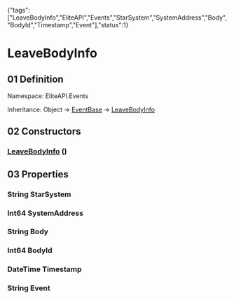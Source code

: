 {"tags":["LeaveBodyInfo","EliteAPI","Events","StarSystem","SystemAddress","Body","BodyId","Timestamp","Event"],"status":1}

# LeaveBodyInfo

## 01 Definition

Namespace: <span class='code'>EliteAPI.Events</span>

Inheritance: <span class='code'>Object</span> → <span class='code'>[EventBase](../../EliteAPI/Events/EventBase.html)</span> → <span class='code'>[LeaveBodyInfo](../../EliteAPI/Events/LeaveBodyInfo.html)</span>

## 02 Constructors

### <span class='code'>[LeaveBodyInfo](../../EliteAPI/Events/LeaveBodyInfo.html)</span> ()

## 03 Properties

### <span class='code'>String</span> StarSystem

### <span class='code'>Int64</span> SystemAddress

### <span class='code'>String</span> Body

### <span class='code'>Int64</span> BodyId

### <span class='code'>DateTime</span> Timestamp

### <span class='code'>String</span> Event

